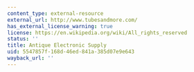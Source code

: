 ```yaml
---
content_type: external-resource
external_url: http://www.tubesandmore.com/
has_external_license_warning: true
license: https://en.wikipedia.org/wiki/All_rights_reserved
status: ''
title: Antique Electronic Supply
uid: 5547857f-168d-46ed-841a-385d07e9e643
wayback_url: ''
---
```

